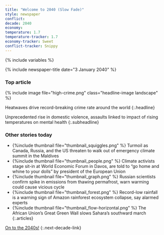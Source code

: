```yaml
---
title: "Welcome to 2040 (Slow Fade)"
style: newspaper
conflict: 
decade: 2040
economy: 
temperature: 1.7
temperature-tracker: 1.7
economy-tracker: Sweet
conflict-tracker: Snippy
---
```


{% include variables %}

{% include newspaper-title date="3 January 2040" %}

### Top article

{% include image file="high-crime.png" class="headline-image landscape" %}

Heatwaves drive record-breaking crime rate around the world
{:.headline}

Unprecedented rise in domestic violence, assaults linked to impact of rising temperatures on mental health
{:.subheadline}

### Other stories today

- {%include thumbnail file="thumbnail_squiggles.png" %} Turmoil as Canada, Russia, and the US threaten to walk out of emergency climate summit in the Maldives
- {%include thumbnail file="thumbnail_people.png" %} Climate activists stage sit-in at World Economic Forum in Davos, are told to “go home and whine to your dolls” by president of the European Union
- {%include thumbnail file="thumbnail_graph.png" %} Russian scientists confirm spike in emissions from thawing permafrost, warn warming could cause vicious cycle
- {%include thumbnail file="thumbnail_forest.png" %} Record-low rainfall is a warning sign of Amazon rainforest ecosystem collapse, say alarmed experts
- {%include thumbnail file="thumbnail_flow-horizontal.png" %} The African Union’s Great Green Wall slows Sahara’s southward march
{:.articles}

[On to the 2040s!](chapter_refugee-crisis-and-slow-fade-world.html)
{:.next-decade-link}
